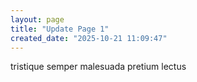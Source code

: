 ```yaml
---
layout: page
title: "Update Page 1"
created_date: "2025-10-21 11:09:47"
---
```


tristique semper malesuada pretium lectus 
